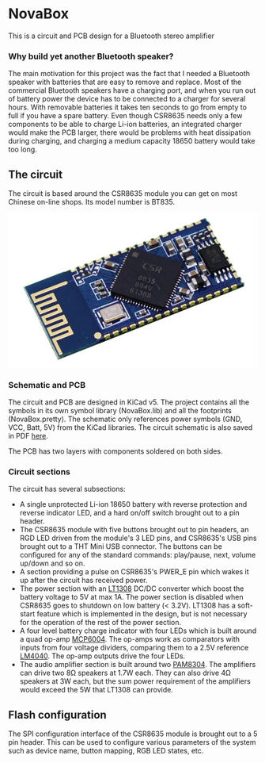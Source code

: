 # NovaBox

This is a circuit and PCB design for a Bluetooth stereo amplifier

### Why build yet another Bluetooth speaker?

The main motivation for this project was the fact that I needed a Bluetooth speaker with batteries that are easy to remove and replace. Most of the commercial Bluetooth speakers have a charging port, and when you run out of battery power the device has to be connected to a charger for several hours. With removable batteries it takes ten seconds to go from empty to full if you have a spare battery. Even though CSR8635 needs only a few components to be able to charge Li-ion batteries, an integrated charger would make the PCB larger, there would be problems with heat dissipation during charging, and charging a medium capacity 18650 battery would take too long.

## The circuit

The circuit is based around the CSR8635 module you can get on most Chinese on-line shops. Its model number is BT835.

![CSR8635 module](docs/CSR8635_module.jpg)

### Schematic and PCB

The circuit and PCB are designed in KiCad v5. The project contains all the symbols in its own symbol library (NovaBox.lib) and all the footprints (NovaBox.pretty). The schematic only references power symbols (GND, VCC, Batt, 5V) from the KiCad libraries. The circuit schematic is also saved in PDF [here](docs/NovaBox_8635.pdf).

The PCB has two layers with components soldered on both sides.

### Circuit sections

The circuit has several subsections:

* A single unprotected Li-ion 18650 battery with reverse protection and reverse indicator LED, and a hard on/off switch brought out to a pin header.
* The CSR8635 module with five buttons brought out to pin headers, an RGD LED driven from the module's 3 LED pins, and CSR8635's USB pins brought out to a THT Mini USB connector. The buttons can be configured for any of the standard commands: play/pause, next, volume up/down and so on.
* A section providing a pulse on CSR8635's PWER_E pin which wakes it up after the circuit has received power.
* The power section with an [LT1308](docs/LT1308abfb.pdf) DC/DC converter which boost the battery voltage to 5V at max 1A. The power section is disabled when CSR8635 goes to shutdown on low battery (< 3.2V). LT1308 has a soft-start feature which is implemented in the design, but is not necessary for the operation of the rest of the power section.
* A four level battery charge indicator with four LEDs which is built around a quad op-amp [MCP6004](docs/MCP6004.pdf). The op-amps work as comparators with inputs from four voltage dividers, comparing them to a 2.5V reference [LM4040](docs/lm4040-n.pdf). The op-amp outputs drive the four LEDs.
* The audio amplifier section is built around two [PAM8304](docs/PAM8304.pdf). The amplifiers can drive two 8Ω speakers at 1.7W each. They can also drive 4Ω speakers at 3W each, but the sum power requirement of the amplifiers would exceed the 5W that LT1308 can provide.
 
## Flash configuration

The SPI configuration interface of the CSR8635 module is brought out to a 5 pin header. This can be used to configure various parameters of the system such as device name, button mapping, RGB LED states, etc.
